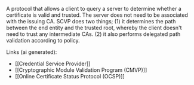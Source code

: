 A protocol that allows a client to query a server to determine whether a certificate is valid and trusted. The server does not need to be associated with the issuing CA. SCVP does two things; (1) it determines the path between the end entity and the trusted root, whereby the client doesn't need to trust any intermediate CAs. (2) it also performs delegated path validation according to policy.

Links (ai generated):
 - [[Credential Service Provider]]
 - [[Cryptographic Module Validation Program (CMVP)]]
 - [[Online Certificate Status Protocol (OCSP)]]
